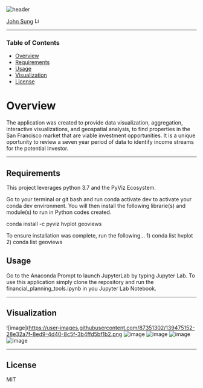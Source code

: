 ![header](https://capsule-render.vercel.app/api?type=waving&color=gradient&width=1000&height=200&section=header&text=Proptech%20Model&fontSize=30&fontColor=black)

<!-- header is made with: https://github.com/kyechan99/capsule-render -->

[John Sung](https://linkedin.com/in/john-sung-3675569) [<img src="https://cdn2.auth0.com/docs/media/connections/linkedin.png" alt="LinkedIn -  John Sung" width=15/>](https://linkedin.com/in/john-sung-3675569/)
                                                           
---

### Table of Contents

* [Overview](#overview)
* [Requirements](#requirements)
* [Usage](#data)
* [Visualization](#visualization)
* [License](#license)


# Overview

The application was created to provide data visualization, aggregation, interactive visualizations, and geospatial analysis, to find properties in the San Francisco market that are viable investment opportunities. It is a unique oportunity to review a seven year period of data to identify income streams for the potential investor.

---

## Requirements
This project leverages python 3.7 and the PyViz Ecosystem.

Go to your terminal or git bash and run conda activate dev to activate your conda dev environment. 
You will then install the following librarie(s) and module(s) to run in Python codes created.

conda install -c pyviz hvplot geoviews

To ensure installation was complete, run the following...
    1) conda list hvplot
    2) conda list geoviews

## Usage

Go to the Anaconda Prompt to launch JupyterLab by typing Jupyter Lab. To use this application simply clone the repository and run the financial_planning_tools.ipynb in you Jupyter Lab Notebook.

---

## Visualization

![image](https://user-images.githubusercontent.com/87351302/139475152-28e32a7f-8ed9-4d40-8c5f-3b4ffd5bf1b2.png
![image](https://user-images.githubusercontent.com/87351302/139483321-15db2b16-31bb-4986-b854-7637c342ef12.png)
![image](https://user-images.githubusercontent.com/87351302/139475332-15efe00e-4f95-40a6-92a2-b5a79e1ef4b6.png)
![image](https://user-images.githubusercontent.com/87351302/139475454-98a07143-2314-4d6c-b7f0-b3a89292d2f8.png)
![image](https://user-images.githubusercontent.com/87351302/139475856-1f5c3d53-4151-4482-826f-85ed0cb9a527.png)

---

## License

MIT
